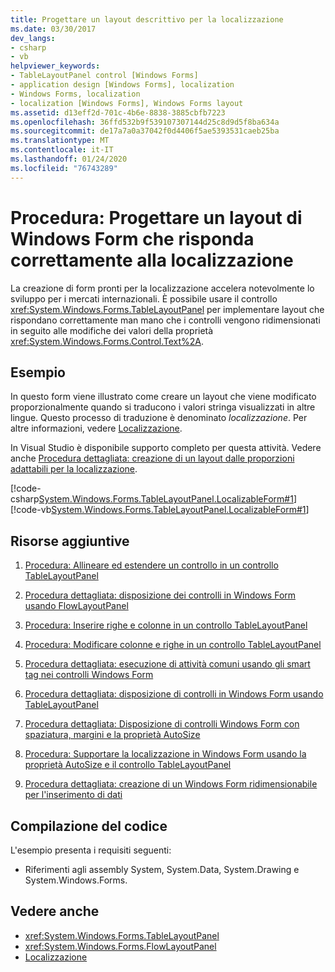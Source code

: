 ```yaml
---
title: Progettare un layout descrittivo per la localizzazione
ms.date: 03/30/2017
dev_langs:
- csharp
- vb
helpviewer_keywords:
- TableLayoutPanel control [Windows Forms]
- application design [Windows Forms], localization
- Windows Forms, localization
- localization [Windows Forms], Windows Forms layout
ms.assetid: d13eff2d-701c-4b6e-8838-3885cbfb7223
ms.openlocfilehash: 36ffd532b9f539107307144d25c8d9d5f8ba634a
ms.sourcegitcommit: de17a7a0a37042f0d4406f5ae5393531caeb25ba
ms.translationtype: MT
ms.contentlocale: it-IT
ms.lasthandoff: 01/24/2020
ms.locfileid: "76743289"
---
```

# <a name="how-to-design-a-windows-forms-layout-that-responds-well-to-localization"></a>Procedura: Progettare un layout di Windows Form che risponda correttamente alla localizzazione
La creazione di form pronti per la localizzazione accelera notevolmente lo sviluppo per i mercati internazionali. È possibile usare il controllo <xref:System.Windows.Forms.TableLayoutPanel> per implementare layout che rispondano correttamente man mano che i controlli vengono ridimensionati in seguito alle modifiche dei valori della proprietà <xref:System.Windows.Forms.Control.Text%2A>.  
  
## <a name="example"></a>Esempio  
 In questo form viene illustrato come creare un layout che viene modificato proporzionalmente quando si traducono i valori stringa visualizzati in altre lingue. Questo processo di traduzione è denominato *localizzazione*. Per altre informazioni, vedere [Localizzazione](../../../standard/globalization-localization/localization.md).  
  
 In Visual Studio è disponibile supporto completo per questa attività.  Vedere anche [Procedura dettagliata: creazione di un layout dalle proporzioni adattabili per la localizzazione](https://docs.microsoft.com/previous-versions/visualstudio/visual-studio-2010/7k9fa71y(v=vs.100)).  
  
 [!code-csharp[System.Windows.Forms.TableLayoutPanel.LocalizableForm#1](~/samples/snippets/csharp/VS_Snippets_Winforms/System.Windows.Forms.TableLayoutPanel.LocalizableForm/CS/localizableform.cs#1)]
 [!code-vb[System.Windows.Forms.TableLayoutPanel.LocalizableForm#1](~/samples/snippets/visualbasic/VS_Snippets_Winforms/System.Windows.Forms.TableLayoutPanel.LocalizableForm/VB/localizableform.vb#1)]  
  
## <a name="additional-resources"></a>Risorse aggiuntive

1. [Procedura: Allineare ed estendere un controllo in un controllo TableLayoutPanel](how-to-align-and-stretch-a-control-in-a-tablelayoutpanel-control.md)  
  
2. [Procedura dettagliata: disposizione dei controlli in Windows Form usando FlowLayoutPanel](walkthrough-arranging-controls-on-windows-forms-using-a-flowlayoutpanel.md)  

3. [Procedura: Inserire righe e colonne in un controllo TableLayoutPanel](how-to-span-rows-and-columns-in-a-tablelayoutpanel-control.md)  
  
4. [Procedura: Modificare colonne e righe in un controllo TableLayoutPanel](how-to-edit-columns-and-rows-in-a-tablelayoutpanel-control.md)  
  
5. [Procedura dettagliata: esecuzione di attività comuni usando gli smart tag nei controlli Windows Form](performing-common-tasks-using-smart-tags-on-wf-controls.md)  
  
6. [Procedura dettagliata: disposizione di controlli in Windows Form usando TableLayoutPanel](walkthrough-arranging-controls-on-windows-forms-using-a-tablelayoutpanel.md)  

7. [Procedura dettagliata: Disposizione di controlli Windows Form con spaziatura, margini e la proprietà AutoSize](windows-forms-controls-padding-autosize.md)  
  
8. [Procedura: Supportare la localizzazione in Windows Form usando la proprietà AutoSize e il controllo TableLayoutPanel](https://docs.microsoft.com/previous-versions/visualstudio/visual-studio-2010/1zkt8b33(v=vs.100))  
  
9. [Procedura dettagliata: creazione di un Windows Form ridimensionabile per l'inserimento di dati](https://docs.microsoft.com/previous-versions/visualstudio/visual-studio-2010/991eahec(v=vs.100))  
  
## <a name="compiling-the-code"></a>Compilazione del codice  
 L'esempio presenta i requisiti seguenti:  
  
- Riferimenti agli assembly System, System.Data, System.Drawing e System.Windows.Forms.  
  
## <a name="see-also"></a>Vedere anche

- <xref:System.Windows.Forms.TableLayoutPanel>
- <xref:System.Windows.Forms.FlowLayoutPanel>
- [Localizzazione](../../../standard/globalization-localization/localization.md)
